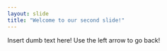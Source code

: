 ```yaml
---
layout: slide
title: "Welcome to our second slide!"
---
```

Insert dumb text here!
Use the left arrow to go back!

